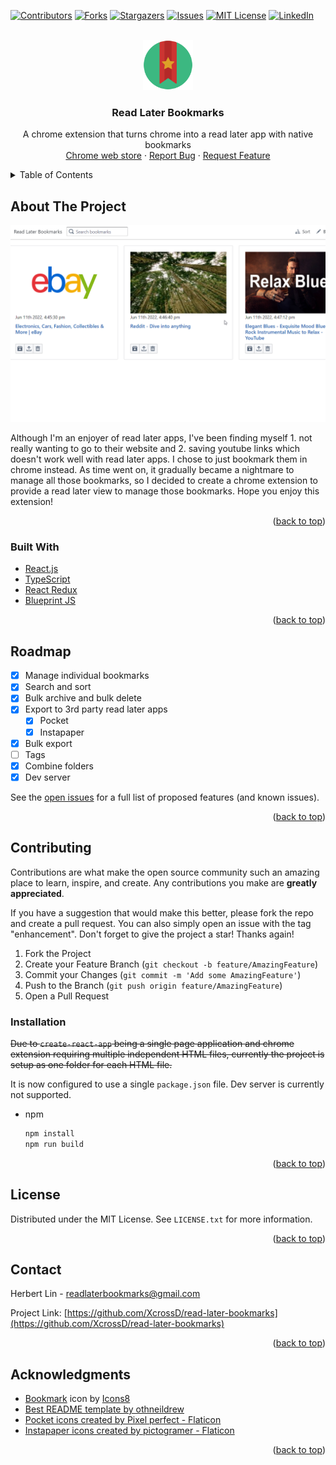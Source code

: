 <div id="top"></div>
<!--
*** Thanks for checking out the Best-README-Template. If you have a suggestion
*** that would make this better, please fork the repo and create a pull request
*** or simply open an issue with the tag "enhancement".
*** Don't forget to give the project a star!
*** Thanks again! Now go create something AMAZING! :D
-->



<!-- PROJECT SHIELDS -->
<!--
*** I'm using markdown "reference style" links for readability.
*** Reference links are enclosed in brackets [ ] instead of parentheses ( ).
*** See the bottom of this document for the declaration of the reference variables
*** for contributors-url, forks-url, etc. This is an optional, concise syntax you may use.
*** https://www.markdownguide.org/basic-syntax/#reference-style-links
-->
[![Contributors][contributors-shield]][contributors-url]
[![Forks][forks-shield]][forks-url]
[![Stargazers][stars-shield]][stars-url]
[![Issues][issues-shield]][issues-url]
[![MIT License][license-shield]][license-url]
[![LinkedIn][linkedin-shield]][linkedin-url]


<!-- PROJECT LOGO -->
<br />
<div align="center">
  <a href="https://github.com/othneildrew/Best-README-Template">
    <img src="images/logo.png" alt="Logo" width="80" height="80">
  </a>

  <h3 align="center">Read Later Bookmarks</h3>

  <p align="center">
    A chrome extension that turns chrome into a read later app with native bookmarks
    <!-- <br />
    <a href="https://github.com/othneildrew/Best-README-Template"><strong>Explore the docs »</strong></a>
    <br /> -->
    <br />
    <a href="https://chrome.google.com/webstore/detail/read-later-bookmarks/idbfabodbjebjbhimhgfonhhbjlilffb">Chrome web store</a>
    ·
    <a href="https://github.com/othneildrew/Best-README-Template/issues">Report Bug</a>
    ·
    <a href="https://github.com/othneildrew/Best-README-Template/issues">Request Feature</a>
  </p>
</div>



<!-- TABLE OF CONTENTS -->
<details>
  <summary>Table of Contents</summary>
  <ol>
    <li>
      <a href="#about-the-project">About The Project</a>
      <ul>
        <li><a href="#built-with">Built With</a></li>
      </ul>
    </li>
    <!-- <li>
      <a href="#getting-started">Getting Started</a>
      <ul>
        <li><a href="#prerequisites">Prerequisites</a></li>
        <li><a href="#installation">Installation</a></li>
      </ul>
    </li> -->
    <!-- <li><a href="#usage">Usage</a></li> -->
    <li><a href="#roadmap">Roadmap</a></li>
    <li><a href="#contributing">Contributing</a></li>
    <li><a href="#license">License</a></li>
    <li><a href="#contact">Contact</a></li>
    <li><a href="#acknowledgments">Acknowledgments</a></li>
  </ol>
</details>



<!-- ABOUT THE PROJECT -->
## About The Project

![Read Later Bookmarks Screen Shot][product-screenshot]

Although I'm an enjoyer of read later apps, I've been finding myself 1. not really wanting to go to their website and 2. saving youtube links which doesn't work well with read later apps. I chose to just bookmark them in chrome instead. As time went on, it gradually became a nightmare to manage all those bookmarks, so I decided to create a chrome extension to provide a read later view to manage those bookmarks.
Hope you enjoy this extension!

<p align="right">(<a href="#top">back to top</a>)</p>



### Built With

* [React.js](https://reactjs.org/)
* [TypeScript](https://www.typescriptlang.org/)
* [React Redux](https://react-redux.js.org/)
* [Blueprint JS](https://blueprintjs.com/)

<p align="right">(<a href="#top">back to top</a>)</p>



<!-- GETTING STARTED -->
<!-- ## Getting Started

This is an example of how you may give instructions on setting up your project locally.
To get a local copy up and running follow these simple example steps.

### Prerequisites

This is an example of how to list things you need to use the software and how to install them.
* npm
  ```sh
  npm install npm@latest -g
  ```

### Installation

_Below is an example of how you can instruct your audience on installing and setting up your app. This template doesn't rely on any external dependencies or services._

1. Get a free API Key at [https://example.com](https://example.com)
2. Clone the repo
   ```sh
   git clone https://github.com/your_username_/Project-Name.git
   ```
3. Install NPM packages
   ```sh
   npm install
   ```
4. Enter your API in `config.js`
   ```js
   const API_KEY = 'ENTER YOUR API';
   ```

<p align="right">(<a href="#top">back to top</a>)</p> -->



<!-- USAGE EXAMPLES -->
<!-- ## Usage

Use this space to show useful examples of how a project can be used. Additional screenshots, code examples and demos work well in this space. You may also link to more resources.

_For more examples, please refer to the [Documentation](https://example.com)_

<p align="right">(<a href="#top">back to top</a>)</p> -->



<!-- ROADMAP -->
## Roadmap

- [x] Manage individual bookmarks
- [x] Search and sort
- [x] Bulk archive and bulk delete
- [x] Export to 3rd party read later apps
    - [x] Pocket
    - [x] Instapaper
- [x] Bulk export
- [ ] Tags
- [x] Combine folders
- [x] Dev server

See the [open issues](https://github.com/othneildrew/Best-README-Template/issues) for a full list of proposed features (and known issues).

<p align="right">(<a href="#top">back to top</a>)</p>



<!-- CONTRIBUTING -->
## Contributing

Contributions are what make the open source community such an amazing place to learn, inspire, and create. Any contributions you make are **greatly appreciated**.

If you have a suggestion that would make this better, please fork the repo and create a pull request. You can also simply open an issue with the tag "enhancement".
Don't forget to give the project a star! Thanks again!

1. Fork the Project
2. Create your Feature Branch (`git checkout -b feature/AmazingFeature`)
3. Commit your Changes (`git commit -m 'Add some AmazingFeature'`)
4. Push to the Branch (`git push origin feature/AmazingFeature`)
5. Open a Pull Request

### Installation

~~Due to `create-react-app` being a single page application and chrome extension requiring multiple independent HTML files, currently the project is setup as one folder for each HTML file.~~

It is now configured to use a single `package.json` file. Dev server is currently not supported.

* npm
  ```sh
  npm install
  npm run build
  ```

<p align="right">(<a href="#top">back to top</a>)</p>



<!-- LICENSE -->
## License

Distributed under the MIT License. See `LICENSE.txt` for more information.

<p align="right">(<a href="#top">back to top</a>)</p>



<!-- CONTACT -->
## Contact

Herbert Lin - readlaterbookmarks@gmail.com

Project Link: [https://github.com/XcrossD/read-later-bookmarks](https://github.com/XcrossD/read-later-bookmarks)

<p align="right">(<a href="#top">back to top</a>)</p>



<!-- ACKNOWLEDGMENTS -->
## Acknowledgments

* <a target="_blank" href="https://icons8.com/icon/80310/bookmark">Bookmark</a> icon by <a target="_blank" href="https://icons8.com">Icons8</a>
* [Best README template by othneildrew](https://github.com/othneildrew/Best-README-Template)
* <a href="https://www.flaticon.com/free-icons/pocket" title="pocket icons">Pocket icons created by Pixel perfect - Flaticon</a>
* <a href="https://www.flaticon.com/free-icons/instapaper" title="instapaper icons">Instapaper icons created by pictogramer - Flaticon</a>
<p align="right">(<a href="#top">back to top</a>)</p>



<!-- MARKDOWN LINKS & IMAGES -->
<!-- https://www.markdownguide.org/basic-syntax/#reference-style-links -->
[contributors-shield]: https://img.shields.io/github/contributors/XcrossD/read-later-bookmarks.svg?style=for-the-badge
[contributors-url]: https://github.com/XcrossD/read-later-bookmarks/graphs/contributors
[forks-shield]: https://img.shields.io/github/forks/XcrossD/read-later-bookmarks.svg?style=for-the-badge
[forks-url]: https://github.com/XcrossD/read-later-bookmarks/network/members
[stars-shield]: https://img.shields.io/github/stars/XcrossD/read-later-bookmarks.svg?style=for-the-badge
[stars-url]: https://github.com/XcrossD/read-later-bookmarks/stargazers
[issues-shield]: https://img.shields.io/github/issues/XcrossD/read-later-bookmarks.svg?style=for-the-badge
[issues-url]: https://github.com/XcrossD/read-later-bookmarks/issues
[license-shield]: https://img.shields.io/github/license/XcrossD/read-later-bookmarks.svg?style=for-the-badge
[license-url]: https://github.com/XcrossD/read-later-bookmarks/blob/master/LICENSE.txt
[linkedin-shield]: https://img.shields.io/badge/-LinkedIn-black.svg?style=for-the-badge&logo=linkedin&colorB=555
[linkedin-url]: https://www.linkedin.com/in/herbert-lin-28240446/
[product-screenshot]: images/screenshot.png
